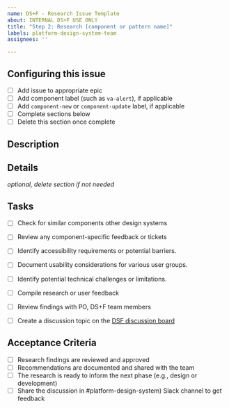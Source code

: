 ```yaml
---
name: DS+F - Research Issue Template
about: INTERNAL DS+F USE ONLY
title: "Step 2: Research [component or pattern name]"
labels: platform-design-system-team
assignees: ''

---
```


## Configuring this issue
- [ ] Add issue to appropriate epic
- [ ] Add component label (such as `va-alert`), if applicable
- [ ] Add `component-new` or `component-update` label, if applicable
- [ ] Complete sections below
- [ ] Delete this section once complete

## Description


## Details
_optional, delete section if not needed_

## Tasks
   - [ ] Check for similar components other design systems
   - [ ] Review any component-specific feedback or tickets
   - [ ] Identify accessibility requirements or potential barriers.
   - [ ] Document usability considerations for various user groups.
   - [ ] Identify potential technical challenges or limitations.
   - [ ] Compile research or user feedback
   - [ ] Review findings with PO, DS+F team members
   - [ ] Create a discussion topic on the [DSF discussion board](https://github.com/department-of-veterans-affairs/vets-design-system-documentation/discussions)


## Acceptance Criteria
- [ ] Research findings are reviewed and approved 
- [ ] Recommendations are documented and shared with the team
- [ ] The research is ready to inform the next phase (e.g., design or development)
- [ ] Share the discussion in #platform-design-system) Slack channel to get feedback
